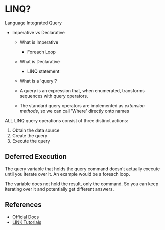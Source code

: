 # LINQ?

Language Integrated Query

- Imperative vs Declarative
  - What is Imperative
    - Foreach Loop
  - What is Declarative
    - LINQ statement

  - What is a 'query'?
  - A query is an expression that, when enumerated, transforms sequences with query operators.
  - The standard query operators are implemented as *extension methods*, so we can call 'Where' directly onto names

ALL LINQ query operations consist of three distinct actions:

1. Obtain the data source
1. Create the query
1. Execute the query

## Deferred Execution

The query variable that holds the query command doesn't actually execute until you iterate over it. An example would be a foreach loop.

The variable does not hold the result, only the command. So you can keep iterating over it and potentially get different answers.

## References

- [Official Docs](https://docs.microsoft.com/en-us/dotnet/csharp/programming-guide/concepts/linq/)
- [LINK Tutorials](https://www.tutorialsteacher.com/linq/what-is-linq)
